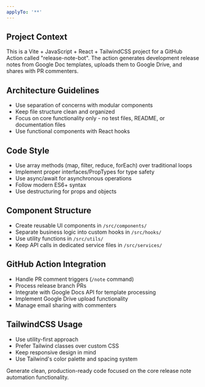 ```yaml
---
applyTo: '**'
---
```


## Project Context
This is a Vite + JavaScript + React + TailwindCSS project for a GitHub Action called "release-note-bot". The action generates development release notes from Google Doc templates, uploads them to Google Drive, and shares with PR commenters.

## Architecture Guidelines
- Use separation of concerns with modular components
- Keep file structure clean and organized
- Focus on core functionality only - no test files, README, or documentation files
- Use functional components with React hooks

## Code Style
- Use array methods (map, filter, reduce, forEach) over traditional loops
- Implement proper interfaces/PropTypes for type safety
- Use async/await for asynchronous operations
- Follow modern ES6+ syntax
- Use destructuring for props and objects

## Component Structure
- Create reusable UI components in `/src/components/`
- Separate business logic into custom hooks in `/src/hooks/`
- Use utility functions in `/src/utils/`
- Keep API calls in dedicated service files in `/src/services/`

## GitHub Action Integration
- Handle PR comment triggers (`/note` command)
- Process release branch PRs
- Integrate with Google Docs API for template processing
- Implement Google Drive upload functionality
- Manage email sharing with commenters

## TailwindCSS Usage
- Use utility-first approach
- Prefer Tailwind classes over custom CSS
- Keep responsive design in mind
- Use Tailwind's color palette and spacing system

Generate clean, production-ready code focused on the core release note automation functionality.